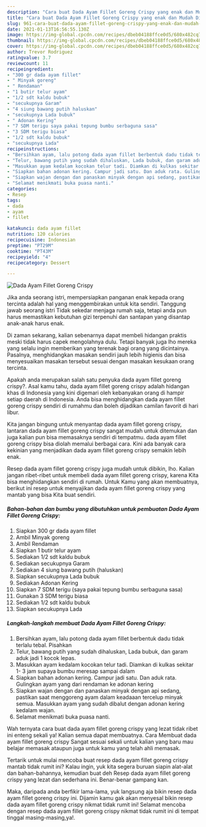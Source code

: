 ```yaml
---
description: "Cara buat Dada Ayam Fillet Goreng Crispy yang enak dan Mudah Dibuat"
title: "Cara buat Dada Ayam Fillet Goreng Crispy yang enak dan Mudah Dibuat"
slug: 961-cara-buat-dada-ayam-fillet-goreng-crispy-yang-enak-dan-mudah-dibuat
date: 2021-01-13T16:56:55.130Z
image: https://img-global.cpcdn.com/recipes/dbeb04188ffce0d5/680x482cq70/dada-ayam-fillet-goreng-crispy-foto-resep-utama.jpg
thumbnail: https://img-global.cpcdn.com/recipes/dbeb04188ffce0d5/680x482cq70/dada-ayam-fillet-goreng-crispy-foto-resep-utama.jpg
cover: https://img-global.cpcdn.com/recipes/dbeb04188ffce0d5/680x482cq70/dada-ayam-fillet-goreng-crispy-foto-resep-utama.jpg
author: Trevor Rodriguez
ratingvalue: 3.7
reviewcount: 11
recipeingredient:
- "300 gr dada ayam fillet"
- " Minyak goreng"
- " Rendaman"
- "1 butir telur ayam"
- "1/2 sdt kaldu bubuk"
- "secukupnya Garam"
- "4 siung bawang putih haluskan"
- "secukupnya Lada bubuk"
- " Adonan Kering"
- "7 SDM terigu saya pakai tepung bumbu serbaguna sasa"
- "3 SDM terigu biasa"
- "1/2 sdt kaldu bubuk"
- "secukupnya Lada"
recipeinstructions:
- "Bersihkan ayam, lalu potong dada ayam fillet berbentuk dadu tidak terlalu tebal. Pisahkan"
- "Telur, bawang putih yang sudah dihaluskan, Lada bubuk, dan garam aduk jadi 1 kocok lepas."
- "Masukkan ayam kedalam kocokan telur tadi. Diamkan di kulkas sekitar 1- 3 jam supaya bumbu meresap sampai dalam"
- "Siapkan bahan adonan kering. Campur jadi satu. Dan aduk rata. Gulingkan ayam yang dari rendaman ke adonan kering"
- "Siapkan wajan dengan dan panaskan minyak dengan api sedang, pastikan saat menggoreng ayam dalam keadaaan tercelup minyak semua. Masukkan ayam yang sudah dibalut dengan adonan kering kedalam wajan."
- "Selamat menikmati buka puasa nanti."
categories:
- Resep
tags:
- dada
- ayam
- fillet

katakunci: dada ayam fillet 
nutrition: 120 calories
recipecuisine: Indonesian
preptime: "PT29M"
cooktime: "PT43M"
recipeyield: "4"
recipecategory: Dessert

---
```



![Dada Ayam Fillet Goreng Crispy](https://img-global.cpcdn.com/recipes/dbeb04188ffce0d5/680x482cq70/dada-ayam-fillet-goreng-crispy-foto-resep-utama.jpg)

Jika anda seorang istri, mempersiapkan panganan enak kepada orang tercinta adalah hal yang menggembirakan untuk kita sendiri. Tanggung jawab seorang istri Tidak sekedar menjaga rumah saja, tetapi anda pun harus memastikan kebutuhan gizi terpenuhi dan santapan yang disantap anak-anak harus enak.

Di zaman  sekarang, kalian sebenarnya dapat membeli hidangan praktis meski tidak harus capek mengolahnya dulu. Tetapi banyak juga lho mereka yang selalu ingin memberikan yang terenak bagi orang yang dicintainya. Pasalnya, menghidangkan masakan sendiri jauh lebih higienis dan bisa menyesuaikan masakan tersebut sesuai dengan masakan kesukaan orang tercinta. 



Apakah anda merupakan salah satu penyuka dada ayam fillet goreng crispy?. Asal kamu tahu, dada ayam fillet goreng crispy adalah hidangan khas di Indonesia yang kini digemari oleh kebanyakan orang di hampir setiap daerah di Indonesia. Anda bisa menghidangkan dada ayam fillet goreng crispy sendiri di rumahmu dan boleh dijadikan camilan favorit di hari libur.

Kita jangan bingung untuk menyantap dada ayam fillet goreng crispy, lantaran dada ayam fillet goreng crispy sangat mudah untuk ditemukan dan juga kalian pun bisa memasaknya sendiri di tempatmu. dada ayam fillet goreng crispy bisa diolah memalui berbagai cara. Kini ada banyak cara kekinian yang menjadikan dada ayam fillet goreng crispy semakin lebih enak.

Resep dada ayam fillet goreng crispy juga mudah untuk dibikin, lho. Kalian jangan ribet-ribet untuk membeli dada ayam fillet goreng crispy, karena Kita bisa menghidangkan sendiri di rumah. Untuk Kamu yang akan membuatnya, berikut ini resep untuk menyajikan dada ayam fillet goreng crispy yang mantab yang bisa Kita buat sendiri.

<!--inarticleads1-->

##### Bahan-bahan dan bumbu yang dibutuhkan untuk pembuatan Dada Ayam Fillet Goreng Crispy:

1. Siapkan 300 gr dada ayam fillet
1. Ambil  Minyak goreng
1. Ambil  Rendaman
1. Siapkan 1 butir telur ayam
1. Sediakan 1/2 sdt kaldu bubuk
1. Sediakan secukupnya Garam
1. Sediakan 4 siung bawang putih (haluskan)
1. Siapkan secukupnya Lada bubuk
1. Sediakan  Adonan Kering
1. Siapkan 7 SDM terigu (saya pakai tepung bumbu serbaguna sasa)
1. Gunakan 3 SDM terigu biasa
1. Sediakan 1/2 sdt kaldu bubuk
1. Siapkan secukupnya Lada




<!--inarticleads2-->

##### Langkah-langkah membuat Dada Ayam Fillet Goreng Crispy:

1. Bersihkan ayam, lalu potong dada ayam fillet berbentuk dadu tidak terlalu tebal. Pisahkan
1. Telur, bawang putih yang sudah dihaluskan, Lada bubuk, dan garam aduk jadi 1 kocok lepas.
1. Masukkan ayam kedalam kocokan telur tadi. Diamkan di kulkas sekitar 1- 3 jam supaya bumbu meresap sampai dalam
1. Siapkan bahan adonan kering. Campur jadi satu. Dan aduk rata. Gulingkan ayam yang dari rendaman ke adonan kering
1. Siapkan wajan dengan dan panaskan minyak dengan api sedang, pastikan saat menggoreng ayam dalam keadaaan tercelup minyak semua. Masukkan ayam yang sudah dibalut dengan adonan kering kedalam wajan.
1. Selamat menikmati buka puasa nanti.




Wah ternyata cara buat dada ayam fillet goreng crispy yang lezat tidak ribet ini enteng sekali ya! Kalian semua dapat membuatnya. Cara Membuat dada ayam fillet goreng crispy Sangat sesuai sekali untuk kalian yang baru mau belajar memasak ataupun juga untuk kamu yang telah ahli memasak.

Tertarik untuk mulai mencoba buat resep dada ayam fillet goreng crispy mantab tidak rumit ini? Kalau ingin, yuk kita segera buruan siapin alat-alat dan bahan-bahannya, kemudian buat deh Resep dada ayam fillet goreng crispy yang lezat dan sederhana ini. Benar-benar gampang kan. 

Maka, daripada anda berfikir lama-lama, yuk langsung aja bikin resep dada ayam fillet goreng crispy ini. Dijamin kamu gak akan menyesal bikin resep dada ayam fillet goreng crispy nikmat tidak rumit ini! Selamat mencoba dengan resep dada ayam fillet goreng crispy nikmat tidak rumit ini di tempat tinggal masing-masing,ya!.

